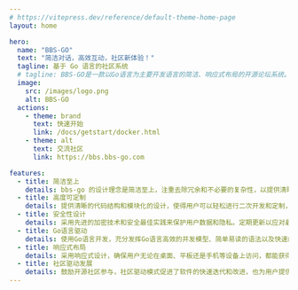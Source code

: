 ```yaml
---
# https://vitepress.dev/reference/default-theme-home-page
layout: home

hero:
  name: "BBS-GO"
  text: "简洁对话，高效互动，社区新体验！"
  tagline: 基于 Go 语言的社区系统
  # tagline: BBS-GO是一款以Go语言为主要开发语言的简洁、响应式布局的开源论坛系统。旨在提供高效、易用的在线社区交流平台，注重简洁设计和良好用户体验。通过Go语言驱动，保证高性能和稳定性，同时提供简洁的代码结构，方便用户二次开发和定制。
  image:
    src: /images/logo.png
    alt: BBS-GO
  actions:
    - theme: brand
      text: 快速开始
      link: /docs/getstart/docker.html
    - theme: alt
      text: 交流社区
      link: https://bbs.bbs-go.com

features:
  - title: 简洁至上
    details: bbs-go 的设计理念是简洁至上，注重去除冗余和不必要的复杂性，以提供清晰直观的用户界面和流畅的操作体验。
  - title: 高度可定制
    details: 提供清晰的代码结构和模块化的设计，使得用户可以轻松进行二次开发和定制，以满足不同用户群体的需求。
  - title: 安全性设计
    details: 采用先进的加密技术和安全最佳实践来保护用户数据和隐私。定期更新以应对最的网络安全威胁，确保社区的安全稳定。
  - title: Go语言驱动
    details: 使用Go语言开发，充分发挥Go语言高效的并发模型、简单易读的语法以及快速的编译速度，从而提供高性能、稳定的系统。
  - title: 响应式布局
    details: 采用响应式设计，确保用户无论在桌面、平板还是手机等设备上访问，都能获得一致且友好的界面展示，提高用户跨平台的可访问性。
  - title: 社区驱动发展
    details: 鼓励开源社区参与，社区驱动模式促进了软件的快速迭代和改进，也为用户提供了一个分享经验、求助和贡献的平台，增强了项目的活力和多样性。
---
```



<!-- 
### 🎉🎉🎉 2024，从心出发，共筑简洁社区新时代！

## 联系我

![](/images/qq.png) 
-->